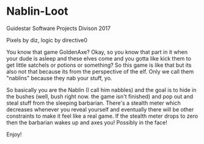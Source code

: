 # Nablin-Loot
Guidestar Software Projects Divison 2017

Pixels by diz, logic by directive0

You know that game GoldenAxe? Okay, so you know that part in it when your dude is asleep and these elves come and you gotta like kick them to get little satchels or potions or something? So this game is like that but its also not that because its from the perspective of the elf. Only we call them "nablins" because they nab your stuff, yo.

So basically you are the Nablin (I call him nabbles) and the goal is to hide in the bushes (well, bush right now. the game isn't finished) and pop out and steal stuff from the sleeping barbarian. There's a stealth meter which decreases whenever you reveal yourself and eventually there will be other constraints to make it feel like a real game. If the stealth meter drops to zero then the barbarian wakes up and axes you! Possibly in the face! 

Enjoy!


